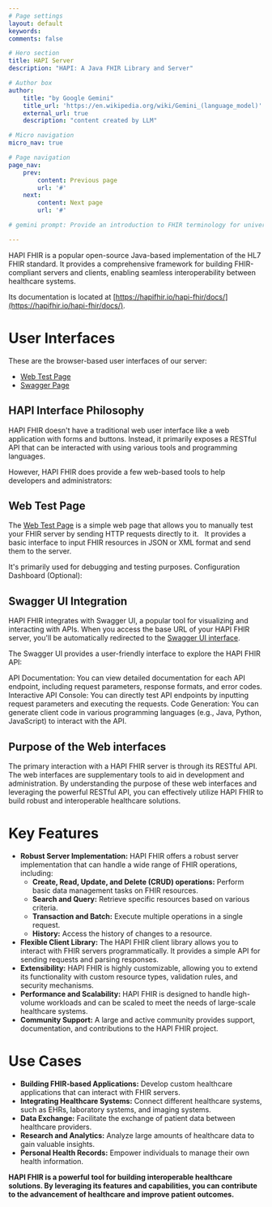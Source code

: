 ```yaml
---
# Page settings
layout: default
keywords:
comments: false

# Hero section
title: HAPI Server
description: "HAPI: A Java FHIR Library and Server"

# Author box
author:
    title: "by Google Gemini"
    title_url: 'https://en.wikipedia.org/wiki/Gemini_(language_model)'
    external_url: true
    description: "content created by LLM"

# Micro navigation
micro_nav: true

# Page navigation
page_nav:
    prev:
        content: Previous page
        url: '#'
    next:
        content: Next page
        url: '#'

# gemini prompt: Provide an introduction to FHIR terminology for university students. Focus on the prospect of improving people's lives through the implementation of this technology. Add a call to action for learning.

---
```


HAPI FHIR is a popular open-source Java-based implementation of the HL7 FHIR standard. It provides a comprehensive framework for building FHIR-compliant servers and clients, enabling seamless interoperability between healthcare systems.

Its documentation is located at [https://hapifhir.io/hapi-fhir/docs/](https://hapifhir.io/hapi-fhir/docs/).

# **User Interfaces**

These are the browser-based user interfaces of our server:

* [Web Test Page](https://cdr.fhirlab.net/)
* [Swagger Page](https://cdr.fhirlab.net/fhir)

## HAPI Interface Philosophy

HAPI FHIR doesn't have a traditional web user interface like a web application with forms and buttons. Instead, it primarily exposes a RESTful API that can be interacted with using various tools and programming languages.

However, HAPI FHIR does provide a few web-based tools to help developers and administrators:   

## Web Test Page

The [Web Test Page](https://cdr.fhirlab.net/) is a simple web page that allows you to manually test your FHIR server by sending HTTP requests directly to it.   
It provides a basic interface to input FHIR resources in JSON or XML format and send them to the server.

It's primarily used for debugging and testing purposes.
Configuration Dashboard (Optional):

## Swagger UI Integration
HAPI FHIR integrates with Swagger UI, a popular tool for visualizing and interacting with APIs. When you access the base URL of your HAPI FHIR server, you'll be automatically redirected to the [Swagger UI interface](https://cdr.fhirlab.net/fhir).

The Swagger UI provides a user-friendly interface to explore the HAPI FHIR API:

API Documentation: You can view detailed documentation for each API endpoint, including request parameters, response formats, and error codes.
Interactive API Console: You can directly test API endpoints by inputting request parameters and executing the requests.
Code Generation: You can generate client code in various programming languages (e.g., Java, Python, JavaScript) to interact with the API.

## Purpose of the Web interfaces

The primary interaction with a HAPI FHIR server is through its RESTful API.
The web interfaces are supplementary tools to aid in development and administration.
By understanding the purpose of these web interfaces and leveraging the powerful RESTful API, you can effectively utilize HAPI FHIR to build robust and interoperable healthcare solutions.

# **Key Features**

* **Robust Server Implementation:** HAPI FHIR offers a robust server implementation that can handle a wide range of FHIR operations, including:
    * **Create, Read, Update, and Delete (CRUD) operations:** Perform basic data management tasks on FHIR resources.
    * **Search and Query:** Retrieve specific resources based on various criteria.
    * **Transaction and Batch:** Execute multiple operations in a single request.
    * **History:** Access the history of changes to a resource.
* **Flexible Client Library:** The HAPI FHIR client library allows you to interact with FHIR servers programmatically. It provides a simple API for sending requests and parsing responses.
* **Extensibility:** HAPI FHIR is highly customizable, allowing you to extend its functionality with custom resource types, validation rules, and security mechanisms.
* **Performance and Scalability:** HAPI FHIR is designed to handle high-volume workloads and can be scaled to meet the needs of large-scale healthcare systems.
* **Community Support:** A large and active community provides support, documentation, and contributions to the HAPI FHIR project.

# **Use Cases**

* **Building FHIR-based Applications:** Develop custom healthcare applications that can interact with FHIR servers.
* **Integrating Healthcare Systems:** Connect different healthcare systems, such as EHRs, laboratory systems, and imaging systems.
* **Data Exchange:** Facilitate the exchange of patient data between healthcare providers.
* **Research and Analytics:** Analyze large amounts of healthcare data to gain valuable insights.
* **Personal Health Records:** Empower individuals to manage their own health information.

**HAPI FHIR is a powerful tool for building interoperable healthcare solutions. By leveraging its features and capabilities, you can contribute to the advancement of healthcare and improve patient outcomes.**

